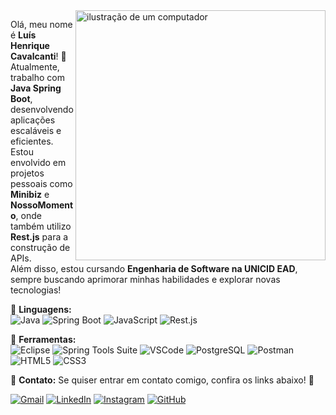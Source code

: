 <img src="https://raw.githubusercontent.com/MicaelliMedeiros/micaellimedeiros/master/image/computer-illustration.png" alt="ilustração de um computador" min-width="400px" max-width="400px" width="400px" align="right">

<p align="left"> 
  Olá, meu nome é <strong>Luís Henrique Cavalcanti</strong>! 🚀<br>
  Atualmente, trabalho com <strong>Java Spring Boot</strong>, desenvolvendo aplicações escaláveis e eficientes.<br>
  Estou envolvido em projetos pessoais como <strong>Minibiz</strong> e <strong>NossoMomento</strong>, onde também utilizo <strong>Rest.js</strong> para a construção de APIs.<br>
  Além disso, estou cursando <strong>Engenharia de Software na UNICID EAD</strong>, sempre buscando aprimorar minhas habilidades e explorar novas tecnologias!
</p>

<p align="left">
  🦄 <strong>Linguagens:</strong><br>
  <img src="https://img.shields.io/badge/-Java-ED8B00?style=flat-square&logo=java&logoColor=white" alt="Java"/>
  <img src="https://img.shields.io/badge/-SpringBoot-6DB33F?style=flat-square&logo=spring&logoColor=white" alt="Spring Boot"/>
  <img src="https://img.shields.io/badge/-JavaScript-F7DF1E?style=flat-square&logo=javascript&logoColor=black" alt="JavaScript"/>
  <img src="https://img.shields.io/badge/-Rest.js-00A8E8?style=flat-square&logo=javascript&logoColor=white" alt="Rest.js"/>
</p>

<p align="left">
  💼 <strong>Ferramentas:</strong><br>
  <img src="https://img.shields.io/badge/-Eclipse-2C2255?style=flat-square&logo=eclipse&logoColor=white" alt="Eclipse"/>
  <img src="https://img.shields.io/badge/-SpringToolsSuite-6DB33F?style=flat-square&logo=spring&logoColor=white" alt="Spring Tools Suite"/>
  <img src="https://img.shields.io/badge/-VSCode-007ACC?style=flat-square&logo=visual-studio-code&logoColor=white" alt="VSCode"/>
  <img src="https://img.shields.io/badge/-PostgreSQL-336791?style=flat-square&logo=postgresql&logoColor=white" alt="PostgreSQL"/>
  <img src="https://img.shields.io/badge/-Postman-FF6C37?style=flat-square&logo=postman&logoColor=white" alt="Postman"/>
  <img src="https://img.shields.io/badge/-HTML5-E34F26?style=flat-square&logo=html5&logoColor=white" alt="HTML5"/>
  <img src="https://img.shields.io/badge/-CSS3-1572B6?style=flat-square&logo=css3&logoColor=white" alt="CSS3"/>
</p>

<p align="left">
  💌 <strong>Contato:</strong> Se quiser entrar em contato comigo, confira os links abaixo! 📩  
</p>

<p align="left">
  <a href="mailto:devluis.cavalcanti@gmail.com" title="Gmail">
  <img src="https://img.shields.io/badge/-Gmail-FF0000?style=flat-square&labelColor=FF0000&logo=gmail&logoColor=white" alt="Gmail"/></a>

  <a href="https://www.linkedin.com/in/luis-henrique-cavalcanti-de-campos-431013109/" title="LinkedIn" target="_blank">
  <img src="https://img.shields.io/badge/-Linkedin-0e76a8?style=flat-square&logo=Linkedin&logoColor=white" alt="LinkedIn"/></a>

  <a href="https://www.instagram.com/luisptbr/" title="Instagram" target="_blank">
  <img src="https://img.shields.io/badge/-Instagram-DF0174?style=flat-square&labelColor=DF0174&logo=instagram&logoColor=white" alt="Instagram"/></a>

  <a href="https://github.com/Luisptbr" title="GitHub" target="_blank">
  <img src="https://img.shields.io/badge/-GitHub-181717?style=flat-square&logo=github&logoColor=white" alt="GitHub"/></a>
</p>
